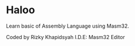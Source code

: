 # Haloo
Learn basic of Assembly Language using Masm32. 

Coded by Rizky Khapidsyah
I.D.E: Masm32 Editor

